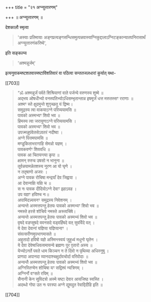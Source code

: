 +++
title = "२१ अग्न्युत्तारणम्"

+++
॥ अग्न्युत्तारणम् ॥ 

देशकालौ स्मृत्वा 

> 'अस्याः प्रतिमायाः अङ्गप्रत्यङ्गसन्धिसमुत्पन्नवास्याग्निकुद्दालाऽग्निटङ्कान्यातपनिरासार्थं अग्न्युत्तारणंकरिष्ये', 

इति सङ्कल्प्य 

> 'अश्मन्नूर्जम्' 

इत्यनुवाकमष्टशतवारमष्टाविंशतिवारं वा पठित्वा सन्ततजलधारां कुर्यात् यथा- 

[[703]]

> “ॐ  अश्मन्नूर्जं पर्वते शिश्रियाणां वाते पर्जन्ये वरुणस्य शुष्मे ॥  
अद्भय ओषधीभ्यो वनस्पतिभ्योऽधिसम्भृतान्तान्न इषमूर्जं धत्त मरुतस्सꣳ रराणाः ॥  
अश्मꣳ स्ते क्षुदमुन्ते शुगृच्छतु यं द्विष्मः।  
समुद्रस्य त्वा वाकयाऽग्ने परिव्ययामसि ॥  
पावको अस्मभ्यꣳ शिवो भव ॥  
हिमस्य त्वा जरायुणाऽग्ने परिव्ययामसि ।  
पावको अस्मभ्यꣳ शिवो भव ॥  
उपज्मन्नुपंवेतसेऽवतरं नदीष्वा ।  
अग्ने पित्तमपामसि ॥  
मण्डूकिताभरागाहि सेमन्नो यज्ञम् ।  
पावकवर्णꣳ शिववधि ॥  
पावक आ चितयन्त्या कृपा ॥  
क्षामन् रुरुच उषसो न भानुना ॥  
तूर्वन्नयामन्नेतशस्य नूरण आ यो घृणे ।  
न ततृषाणो अजरः ।  
अग्ने पावक रोचिषा मन्द्रयाँ देव जिह्वया ।  
आ देवान्वक्षि यक्षि च ॥  
स नः पावक दीदियोऽग्ने देवाꣳ इहाऽवह ।  
उप यज्ञꣳ हविश्च नः॥  
अपामिदन्न्ययनꣳ समुद्रस्य निवेशनम् ।   
अन्यन्ते अस्मत्तपन्तु हेतयः पावको अस्मभ्यꣳ शिवो भव ॥  
नमस्ते हरसे शोचिये नमस्ते अस्त्वचिंषे।  
अन्यन्ते अस्मत्तपन्तु हेतयः पावको अस्मभ्यं शिवो भव ॥  
वृषदे वडप्सुषदे ववनसदे वड्वर्हिषदे वत् सुवर्विदे वत् ।  
ये देवा देवानां यज्ञिया यज्ञियानाꣳ ।  
संवत्सरीणमुपभागमासते ॥  
अहुतादो हविषो यज्ञे अस्मिन्त्स्वयं जुहुध्वं मधुनो घृतेन ।  
ये देवा देवेष्वधिवत्वमायन्ये ब्रह्मणः पुर ए॒तारो अस्य ॥  
येभ्योऽनर्ते पवते धाम किञ्चन न ते दिवो न पृथिव्या अधिस्नुषु ।  
प्राणदा अपानदा व्यानदाश्चक्षुर्दावचोर्दा वरिवोदाः ॥  
अन्यन्तै अस्मत्तपन्तु हेतयः पावको अस्मभ्यं शिवो भव ॥  
अग्निस्तिग्मेन शोचिषा यꣳ सद्विश्वं न्यत्रिणम् ।  
अग्निर्नो वꣳसते रयिम् ॥  
सैनानी केन सुविदत्रो अस्मे यष्टा देवार आयजिष्ठ स्वस्ति ।   
अदब्धो गोपा उत नः परस्पा अग्ने द्युमदुत रेवाद्दिदीहि इति ॥  

[[704]]